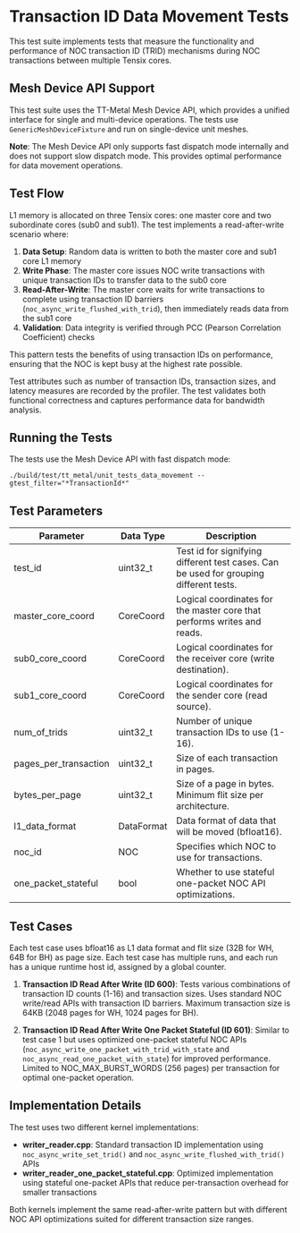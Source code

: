 # Transaction ID Data Movement Tests

This test suite implements tests that measure the functionality and performance of NOC transaction ID (TRID) mechanisms during NOC transactions between multiple Tensix cores.

## Mesh Device API Support
This test suite uses the TT-Metal Mesh Device API, which provides a unified interface for single and multi-device operations. The tests use `GenericMeshDeviceFixture` and run on single-device unit meshes.

**Note**: The Mesh Device API only supports fast dispatch mode internally and does not support slow dispatch mode. This provides optimal performance for data movement operations.

## Test Flow
L1 memory is allocated on three Tensix cores: one master core and two subordinate cores (sub0 and sub1). The test implements a read-after-write scenario where:

1. **Data Setup**: Random data is written to both the master core and sub1 core L1 memory
2. **Write Phase**: The master core issues NOC write transactions with unique transaction IDs to transfer data to the sub0 core
3. **Read-After-Write**: The master core waits for write transactions to complete using transaction ID barriers (`noc_async_write_flushed_with_trid`), then immediately reads data from the sub1 core
4. **Validation**: Data integrity is verified through PCC (Pearson Correlation Coefficient) checks

This pattern tests the benefits of using transaction IDs on performance, ensuring that the NOC is kept busy at the highest rate possible.

Test attributes such as number of transaction IDs, transaction sizes, and latency measures are recorded by the profiler. The test validates both functional correctness and captures performance data for bandwidth analysis.

## Running the Tests
The tests use the Mesh Device API with fast dispatch mode:
```
./build/test/tt_metal/unit_tests_data_movement --gtest_filter="*TransactionId*"
```

## Test Parameters
| Parameter                 | Data Type             | Description |
| ------------------------- | --------------------- | ----------- |
| test_id                   | uint32_t              | Test id for signifying different test cases. Can be used for grouping different tests. |
| master_core_coord         | CoreCoord             | Logical coordinates for the master core that performs writes and reads. |
| sub0_core_coord           | CoreCoord             | Logical coordinates for the receiver core (write destination). |
| sub1_core_coord           | CoreCoord             | Logical coordinates for the sender core (read source). |
| num_of_trids              | uint32_t              | Number of unique transaction IDs to use (1-16). |
| pages_per_transaction     | uint32_t              | Size of each transaction in pages. |
| bytes_per_page            | uint32_t              | Size of a page in bytes. Minimum flit size per architecture. |
| l1_data_format            | DataFormat            | Data format of data that will be moved (bfloat16). |
| noc_id                    | NOC                   | Specifies which NOC to use for transactions. |
| one_packet_stateful       | bool                  | Whether to use stateful one-packet NOC API optimizations. |

## Test Cases
Each test case uses bfloat16 as L1 data format and flit size (32B for WH, 64B for BH) as page size.
Each test case has multiple runs, and each run has a unique runtime host id, assigned by a global counter.

1. **Transaction ID Read After Write (ID 600)**: Tests various combinations of transaction ID counts (1-16) and transaction sizes. Uses standard NOC write/read APIs with transaction ID barriers. Maximum transaction size is 64KB (2048 pages for WH, 1024 pages for BH).

2. **Transaction ID Read After Write One Packet Stateful (ID 601)**: Similar to test case 1 but uses optimized one-packet stateful NOC APIs (`noc_async_write_one_packet_with_trid_with_state` and `noc_async_read_one_packet_with_state`) for improved performance. Limited to NOC_MAX_BURST_WORDS (256 pages) per transaction for optimal one-packet operation.

## Implementation Details
The test uses two different kernel implementations:

- **writer_reader.cpp**: Standard transaction ID implementation using `noc_async_write_set_trid()` and `noc_async_write_flushed_with_trid()` APIs
- **writer_reader_one_packet_stateful.cpp**: Optimized implementation using stateful one-packet APIs that reduce per-transaction overhead for smaller transactions

Both kernels implement the same read-after-write pattern but with different NOC API optimizations suited for different transaction size ranges.
